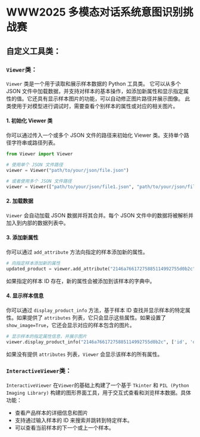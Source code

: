 # WWW2025 多模态对话系统意图识别挑战赛

## 自定义工具类：
### `Viewer`类：
`Viewer` 类是一个用于读取和展示样本数据的 Python 工具类。
它可以从多个 JSON 文件中加载数据，并支持对样本的基本操作，如添加新属性和显示指定属性的值。它还具有显示样本图片的功能，可以自动修正图片路径并展示图像。
此类使用于对模型进行调试时，需要查看个别样本的属性或对应的相关图片。

#### 1. 初始化 Viewer 类
你可以通过传入一个或多个 JSON 文件的路径来初始化 Viewer 类。支持单个路径字符串或路径列表。

```python
from Viewer import Viewer

# 使用单个 JSON 文件路径
viewer = Viewer("path/to/your/json/file.json")

# 或者使用多个 JSON 文件路径
viewer = Viewer(["path/to/your/json/file1.json", "path/to/your/json/file2.json"])
```

#### 2. 加载数据
`Viewer` 会自动加载 JSON 数据并将其合并。每个 JSON 文件中的数据将被解析并加入到内部的数据列表中。

#### 3. 添加新属性
你可以通过 `add_attribute` 方法向指定的样本添加新的属性。

```python
# 向指定样本添加新的属性
updated_product = viewer.add_attribute("2146a76617275885114992755d0b2c", "new_key", "new_value")
```
如果指定的样本 ID 存在，新的属性会被添加到该样本的字典中。


#### 4. 显示样本信息
你可以通过 `display_product_info` 方法，基于样本 ID 查找并显示样本的特定属性。如果提供了 `attributes` 列表，它只会显示这些属性。如果设置了 `show_image=True`，它还会显示对应的样本包含的图片。

```python
# 显示样本的指定属性信息，并展示图片
viewer.display_product_info("2146a76617275885114992755d0b2c", ['id', 'output'], show_image=True)
```
如果没有提供 `attributes` 列表，`Viewer` 会显示该样本的所有属性。

### `InteractiveViewer`类：
`InteractiveViewer` 在`Viewer`的基础上构建了一个基于 `Tkinter` 和 `PIL (Python Imaging Library)` 构建的图形界面工具，用于交互式查看和浏览样本数据。具体功能：
- 查看产品样本的详细信息和图片
- 支持通过输入样本的 ID 来搜索并跳转到特定样本。
- 可以查看当前样本的下一个或上一个样本。

